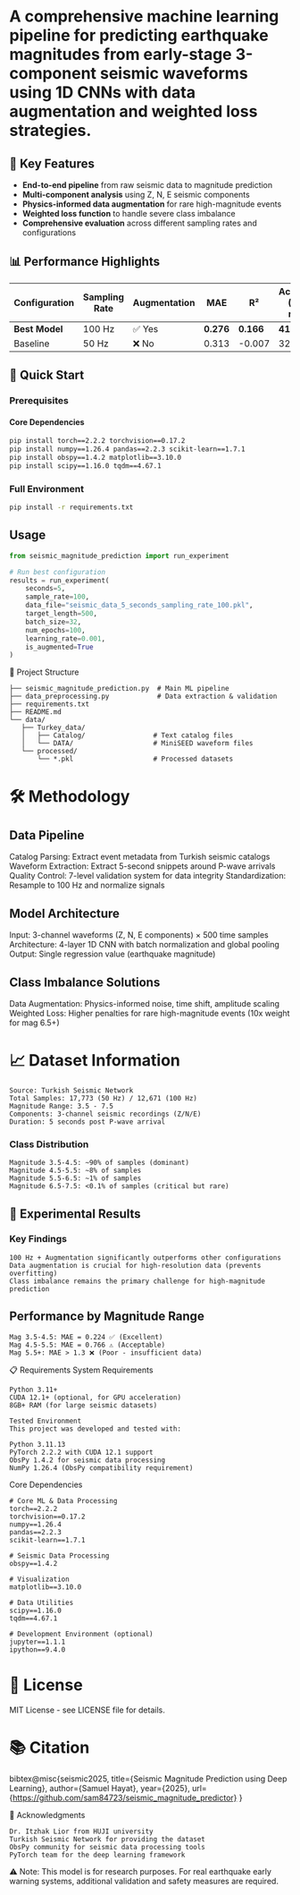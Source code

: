 

# A comprehensive machine learning pipeline for predicting earthquake magnitudes from early-stage 3-component seismic waveforms using 1D CNNs with data augmentation and weighted loss strategies.

## 🌟 Key Features

- **End-to-end pipeline** from raw seismic data to magnitude prediction
- **Multi-component analysis** using Z, N, E seismic components
- **Physics-informed data augmentation** for rare high-magnitude events
- **Weighted loss function** to handle severe class imbalance
- **Comprehensive evaluation** across different sampling rates and configurations

## 📊 Performance Highlights

| Configuration | Sampling Rate | Augmentation | MAE | R² | Accuracy (±0.2 mag) |
|---------------|---------------|--------------|-----|----|--------------------|
| **Best Model** | 100 Hz | ✅ Yes | **0.276** | **0.166** | **41.6%** |
| Baseline | 50 Hz | ❌ No | 0.313 | -0.007 | 32.7% |

## 🚀 Quick Start

### Prerequisites

#### Core Dependencies
```bash
pip install torch==2.2.2 torchvision==0.17.2
pip install numpy==1.26.4 pandas==2.2.3 scikit-learn==1.7.1
pip install obspy==1.4.2 matplotlib==3.10.0
pip install scipy==1.16.0 tqdm==4.67.1
```

### Full Environment
```bash
pip install -r requirements.txt
```
## Usage
```python
from seismic_magnitude_prediction import run_experiment

# Run best configuration
results = run_experiment(
    seconds=5,
    sample_rate=100,
    data_file="seismic_data_5_seconds_sampling_rate_100.pkl",
    target_length=500,
    batch_size=32,
    num_epochs=100,
    learning_rate=0.001,
    is_augmented=True
)
```
📁 Project Structure
 ```
├── seismic_magnitude_prediction.py  # Main ML pipeline
├── data_preprocessing.py            # Data extraction & validation
├── requirements.txt
├── README.md
└── data/
    ├── Turkey_data/
    │   ├── Catalog/                 # Text catalog files
    │   └── DATA/                    # MiniSEED waveform files
    └── processed/
        └── *.pkl                    # Processed datasets
 ```
# 🛠️ Methodology
## Data Pipeline

Catalog Parsing: Extract event metadata from Turkish seismic catalogs
Waveform Extraction: Extract 5-second snippets around P-wave arrivals
Quality Control: 7-level validation system for data integrity
Standardization: Resample to 100 Hz and normalize signals

## Model Architecture

Input: 3-channel waveforms (Z, N, E components) × 500 time samples
Architecture: 4-layer 1D CNN with batch normalization and global pooling
Output: Single regression value (earthquake magnitude)

## Class Imbalance Solutions

Data Augmentation: Physics-informed noise, time shift, amplitude scaling
Weighted Loss: Higher penalties for rare high-magnitude events (10x weight for mag 6.5+)

# 📈 Dataset Information
 ```
Source: Turkish Seismic Network
Total Samples: 17,773 (50 Hz) / 12,671 (100 Hz)
Magnitude Range: 3.5 - 7.5
Components: 3-channel seismic recordings (Z/N/E)
Duration: 5 seconds post P-wave arrival
 ```

### Class Distribution
 ```
Magnitude 3.5-4.5: ~90% of samples (dominant)
Magnitude 4.5-5.5: ~8% of samples  
Magnitude 5.5-6.5: ~1% of samples
Magnitude 6.5-7.5: <0.1% of samples (critical but rare)
 ```
## 🔬 Experimental Results
### Key Findings
 ```
100 Hz + Augmentation significantly outperforms other configurations
Data augmentation is crucial for high-resolution data (prevents overfitting)
Class imbalance remains the primary challenge for high-magnitude prediction
 ```
## Performance by Magnitude Range
 ```
Mag 3.5-4.5: MAE = 0.224 ✅ (Excellent)
Mag 4.5-5.5: MAE = 0.766 ⚠️ (Acceptable)
Mag 5.5+: MAE > 1.3 ❌ (Poor - insufficient data)
 ```
📋 Requirements
System Requirements
 ```
Python 3.11+
CUDA 12.1+ (optional, for GPU acceleration)
8GB+ RAM (for large seismic datasets)

Tested Environment
This project was developed and tested with:

Python 3.11.13
PyTorch 2.2.2 with CUDA 12.1 support
ObsPy 1.4.2 for seismic data processing
NumPy 1.26.4 (ObsPy compatibility requirement)
 ```
Core Dependencies
 ```
# Core ML & Data Processing
torch==2.2.2
torchvision==0.17.2
numpy==1.26.4
pandas==2.2.3
scikit-learn==1.7.1

# Seismic Data Processing
obspy==1.4.2

# Visualization
matplotlib==3.10.0

# Data Utilities
scipy==1.16.0
tqdm==4.67.1

# Development Environment (optional)
jupyter==1.1.1
ipython==9.4.0
 ```
# 📄 License
MIT License - see LICENSE file for details.

# 📚 Citation
bibtex@misc{seismic2025,
  title={Seismic Magnitude Prediction using Deep Learning},
  author={Samuel Hayat},
  year={2025},
  url={https://github.com/sam84723/seismic_magnitude_predictor}
}

🙏 Acknowledgments
 ```
Dr. Itzhak Lior from HUJI university
Turkish Seismic Network for providing the dataset
ObsPy community for seismic data processing tools
PyTorch team for the deep learning framework
 ```

⚠️ Note: This model is for research purposes. For real earthquake early warning systems, additional validation and safety measures are required.